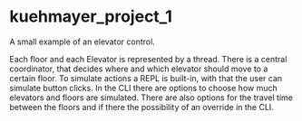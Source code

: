 # kuehmayer_project_1

A small example of an elevator control.

Each floor and each Elevator is represented by a thread.
There is a central coordinator, that decides where and which elevator should move to a certain floor.
To simulate actions a REPL is built-in, with that the user can simulate button clicks.
In the CLI there are options to choose how much elevators and floors are simulated.
There are also options for the travel time between the floors and if there the possibility of an override in the CLI.